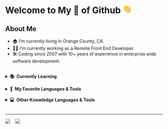# Welcome to My 🍕 of Github <img  src="https://raw.githubusercontent.com/ABSphreak/ABSphreak/master/gifs/Hi.gif" width="30px">

## About Me

- 🏠 I’m currently living in Orange County, CA.
- 👨‍💻 I’m currently working as a Remote Front End Developer.
- 🛠️ Coding since 2007 with 10+ years of experience in enterprise wide software development.

<br/>

<details>
  <summary><b>📚 &nbsp;Currently Learning</b></summary>
  <br/>
  <img src="https://cdn.jsdelivr.net/gh/devicons/devicon/icons/rust/rust-plain.svg" width="30" height="30" />
  <img src="https://cdn.jsdelivr.net/gh/devicons/devicon/icons/nextjs/nextjs-original.svg" height="30" width="30" />
</details>

<!--
Rust, NextJS
-->

<br/>

<details>
  <summary><b>🚀 &nbsp;My Favorite Languages & Tools</b></summary>
  <br/>
  <img src="https://cdn.jsdelivr.net/gh/devicons/devicon/icons/react/react-original.svg" width="30" height="30" />&nbsp;
  <img src="https://cdn.jsdelivr.net/gh/devicons/devicon/icons/html5/html5-original-wordmark.svg" width="30" height="30" />&nbsp;
  <img src="https://cdn.jsdelivr.net/gh/devicons/devicon/icons/javascript/javascript-original.svg" width="30" height="30" />&nbsp;
  <img src="https://cdn.jsdelivr.net/gh/devicons/devicon/icons/jest/jest-plain.svg" width="30" height="30" />&nbsp;
  <img src="https://cdn.jsdelivr.net/gh/devicons/devicon/icons/tailwindcss/tailwindcss-plain.svg" width="30" height="30" />
  <img src="https://cdn.jsdelivr.net/gh/devicons/devicon/icons/typescript/typescript-original.svg" width="30" height="30" />

  <!--
  React, HTML, JavaScript, Jest, Tailwind CSS, Typescript
  -->

</details>

<br/>
<details>
  <summary><b>💻 &nbsp;Other Knowledge Languages & Tools</b></summary>
  <br/>
  <img src="https://cdn.jsdelivr.net/gh/devicons/devicon/icons/nodejs/nodejs-original.svg" width="30" height="30" />
  <img src="https://cdn.jsdelivr.net/gh/devicons/devicon/icons/rails/rails-original-wordmark.svg" width="30" height="30" />
  <img src="https://cdn.jsdelivr.net/gh/devicons/devicon/icons/redux/redux-original.svg" width="30" height="30" />
  <img src="https://cdn.jsdelivr.net/gh/devicons/devicon/icons/ruby/ruby-original.svg" width="30" height="30" />
  <img src="https://cdn.jsdelivr.net/gh/devicons/devicon/icons/angularjs/angularjs-original.svg" width="30" height="30" />
  <img src="https://cdn.jsdelivr.net/gh/devicons/devicon/icons/git/git-original.svg" width="30" height="30" />
  <img src="https://cdn.jsdelivr.net/gh/devicons/devicon/icons/vscode/vscode-original.svg" alt="vscode" width="30" height="30"/>
  <img src="https://cdn.jsdelivr.net/gh/devicons/devicon/icons/sketch/sketch-original.svg" width="30" height="30" />
  <img src="https://cdn.jsdelivr.net/gh/devicons/devicon/icons/babel/babel-original.svg" width="30" height="30" />
  <img src="https://cdn.jsdelivr.net/gh/devicons/devicon/icons/docker/docker-plain-wordmark.svg" width="30" height="30" />
  <img src="https://cdn.jsdelivr.net/gh/devicons/devicon/icons/figma/figma-original.svg" width="30" height="30" />
  <img src="https://cdn.jsdelivr.net/gh/devicons/devicon/icons/webpack/webpack-original.svg" width="30" height="30" />
  <img src="https://cdn.jsdelivr.net/gh/devicons/devicon/icons/sass/sass-original.svg" width="30" height="30" />
  <img src="https://cdn.jsdelivr.net/gh/devicons/devicon/icons/jquery/jquery-original.svg" width="30" height="30" />
  <img src="https://cdn.jsdelivr.net/gh/devicons/devicon/icons/css3/css3-original.svg" width="30" height="30" />

  <!--
  React, HTML5, JavaScript, Jest, nodeJS, Ruby on Rails,
  Redux, Ruby, Angular JS, Git, VSCode, Sketch,
  Babel, Docker, Figma, Webpack, Sass, jQuery, CSS3

  -->
</details>

<br/>
<hr/>

<p align="left">
  <a href="mailto:hello@lancebecker.dev?subject=Hello!"><img src="https://img.shields.io/badge/gmail-%23D14836.svg?&style=for-the-badge&logo=gmail&logoColor=white" /></a>&nbsp;&nbsp;&nbsp;
  <a href="https://www.linkedin.com/in/lrbecker/"><img src="https://img.shields.io/badge/linkedin-%230077B5.svg?&style=for-the-badge&logo=linkedin&logoColor=white" /></a>&nbsp;&nbsp;&nbsp;
</p>

</p>